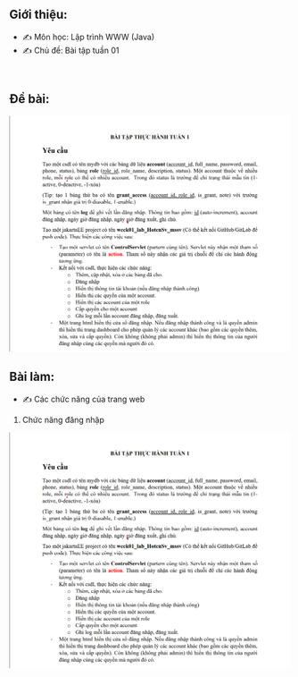 ## Giới thiệu:
- ✍ Môn học: Lập trình WWW (Java)
- ✍ Chủ đề: Bài tập tuần 01
<br />

## Đề bài:
<img src="img/debai.png"/>
<br />

## Bài làm:
- ✍ Các chức năng của trang web
1. Chức năng đăng nhập
<img src="img/debai.png"/>

